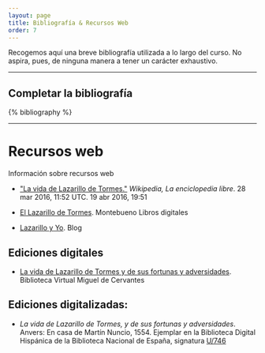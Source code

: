 ```yaml
---
layout: page
title: Bibliografía & Recursos Web
order: 7
--- 
```


Recogemos aquí una breve bibliografía utilizada a lo largo del curso. No aspira, pues, de ninguna manera a tener un carácter exhaustivo.

---

## Completar la bibliografía

<p>{% bibliography %}</p>

---

# Recursos web

Información sobre recursos web 

* ["La vida de Lazarillo de Tormes."](https://es.wikipedia.org/w/index.php?title=La_vida_de_Lazarillo_de_Tormes&oldid=90103237) *Wikipedia, La enciclopedia libre*. 28 mar 2016, 11:52 UTC. 19 abr 2016, 19:51 

* [El Lazarillo de Tormes](http://montebueno.com/toc-el-lazarillo-de-tormes.html#lista-paginas). Montebueno Libros digitales 

* [Lazarillo y Yo](https://lazarilloyyo.wordpress.com/lazarillo-de-tormes/). Blog 

## Ediciones digitales
* [La vida de Lazarillo de Tormes y de sus fortunas y adversidades](http://www.cervantesvirtual.com/obra-visor/la-vida-de-lazarillo-de-tormes-y-de-sus-fortunas-y-adversidades--0/html/). Biblioteca Virtual Miguel de Cervantes 

## Ediciones digitalizadas: 

* *La vida de Lazarillo de Tormes, y de sus fortunas y adversidades*. Anvers: En casa de Martín Nuncio, 1554. Ejemplar en la Biblioteca Digital Hispánica de la Biblioteca Nacional de España, signatura [U/746](http://bdh.bne.es/bnesearch/detalle/bdh0000120999) 




